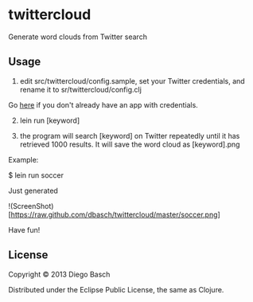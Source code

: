 # twittercloud

Generate word clouds from Twitter search

## Usage

1) edit src/twittercloud/config.sample, set your Twitter credentials, and rename it to 
sr/twittercloud/config.clj

Go [here](https://dev.twitter.com/apps/new) if you don't already have an app with credentials.

2) lein run [keyword]

3) the program will search [keyword] on Twitter repeatedly until it has retrieved 1000 results.
It will save the word cloud as [keyword].png

Example:

$ lein run soccer

Just generated

!(ScreenShot)[https://raw.github.com/dbasch/twittercloud/master/soccer.png]

Have fun!

## License

Copyright © 2013 Diego Basch

Distributed under the Eclipse Public License, the same as Clojure.
